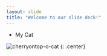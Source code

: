 ```yaml
---
layout: slide
title: "Welcome to our slide deck!"
---
```


- My Cat

![cherryontop-o-cat](https://octodex.github.com/images/cherryontop-o-cat.png)
{: .center}
